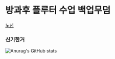 <h1>방과후 플루터 수업 백업무덤</h1>

[노션](https://yuika12.notion.site/6a0960ecbdf0435b9de4433bf49e0107?pvs=4)

<h3>신기한거</h3>

![Anurag's GitHub stats](https://github-readme-stats.vercel.app/api?username=Yuika12321&show_icons=true&theme=radical)

